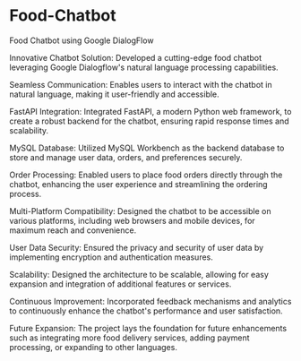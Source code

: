 # Food-Chatbot
Food Chatbot using Google DialogFlow

Innovative Chatbot Solution: Developed a cutting-edge food chatbot leveraging Google Dialogflow's natural language processing capabilities.

Seamless Communication: Enables users to interact with the chatbot in natural language, making it user-friendly and accessible.

FastAPI Integration: Integrated FastAPI, a modern Python web framework, to create a robust backend for the chatbot, ensuring rapid response times and scalability.

MySQL Database: Utilized MySQL Workbench as the backend database to store and manage user data, orders, and preferences securely.

Order Processing: Enabled users to place food orders directly through the chatbot, enhancing the user experience and streamlining the ordering process.

Multi-Platform Compatibility: Designed the chatbot to be accessible on various platforms, including web browsers and mobile devices, for maximum reach and convenience.

User Data Security: Ensured the privacy and security of user data by implementing encryption and authentication measures.

Scalability: Designed the architecture to be scalable, allowing for easy expansion and integration of additional features or services.

Continuous Improvement: Incorporated feedback mechanisms and analytics to continuously enhance the chatbot's performance and user satisfaction.

Future Expansion: The project lays the foundation for future enhancements such as integrating more food delivery services, adding payment processing, or expanding to other languages.

